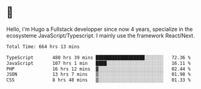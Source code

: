 # 👋 

Hello, i'm Hugo a Fullstack developper since now 4 years, specialize in the ecosysteme JavaScript/Typescript. I mainly use the framework React/Next.

<!--START_SECTION:waka-->

```txt
Total Time: 664 hrs 13 mins

TypeScript       480 hrs 39 mins ██████████████████░░░░░░░   72.36 %
JavaScript       107 hrs 1 min   ████░░░░░░░░░░░░░░░░░░░░░   16.11 %
PHP              16 hrs 12 mins  ▓░░░░░░░░░░░░░░░░░░░░░░░░   02.44 %
JSON             13 hrs 7 mins   ▒░░░░░░░░░░░░░░░░░░░░░░░░   01.98 %
CSS              8 hrs 48 mins   ▒░░░░░░░░░░░░░░░░░░░░░░░░   01.33 %
```

<!--END_SECTION:waka-->
